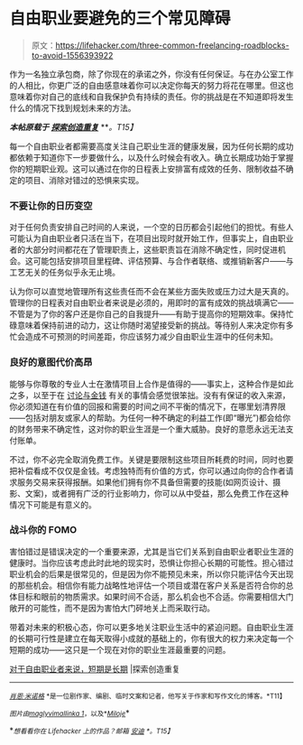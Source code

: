 # 自由职业要避免的三个常见障碍

> 原文：<https://lifehacker.com/three-common-freelancing-roadblocks-to-avoid-1556393922>

作为一名独立承包商，除了你现在的承诺之外，你没有任何保证。与在办公室工作的人相比，你更广泛的自由感意味着你可以决定你每天的努力将花在哪里。但这也意味着你对自己的底线和自我保护负有持续的责任。你的挑战是在不知道即将发生什么的情况下找到规划未来的方法。



***本帖原载于*** [***探索创造重复***](http://explorecreaterepeat.com/articles/short-term-is-long-term) ***。*T15】**

每一个自由职业者都需要高度关注自己职业生涯的健康发展，因为任何长期的成功都依赖于知道你下一步要做什么，以及什么时候会有收入。确立长期成功始于掌握你的短期职业观。这可以通过在你的日程表上安排富有成效的任务、限制收益不确定的项目、消除对错过的恐惧来实现。

### 不要让你的日历变空

对于任何负责安排自己时间的人来说，一个空的日历都会引起他们的担忧。有些人可能认为自由职业者只活在当下，在项目出现时就开始工作，但事实上，自由职业者的大部分时间都花在了管理职责上，这些职责旨在消除不确定性，同时促进机会。这可能包括安排项目里程碑、评估预算、与合作者联络、或推销新客户——与工艺无关的任务似乎永无止境。

认为你可以直觉地管理所有这些责任而不会在某些方面失败或压力过大是天真的。管理你的日程表对自由职业者来说是必须的，用即时的富有成效的挑战填满它——不管是为了你的客户还是你自己的自我提升——有助于提高你的短期效率。保持忙碌意味着保持前进的动力，这让你随时渴望接受新的挑战。等待别人来决定你有多忙会造成不可预测的时间差距，你应该努力减少自由职业生涯中的任何未知。

### 良好的意图代价高昂

能够与你尊敬的专业人士在激情项目上合作是值得的——事实上，这种合作是如此之多，以至于在 [讨论与金钱](https://lifehacker.com/how-to-to-better-manage-your-freelance-income-1530335057) 有关的事情会感觉很笨拙。没有有保证的收入来源，你必须知道在有价值的回报和需要的时间之间不平衡的情况下，在哪里划清界限——包括对朋友或家人的帮助。为任何一种不确定的利益工作(即“曝光”)都会给你的财务带来不确定性，这对你的职业生涯是一个重大威胁。良好的意愿永远无法支付账单。

不过，你不必完全取消免费工作。关键是要限制这些项目所耗费的时间，同时也要把补偿看成不仅仅是金钱。考虑独特而有价值的方式，你可以通过向你的合作者请求服务交易来获得报酬。如果他们拥有你不具备但需要的技能(如网页设计、摄影、文案)，或者拥有广泛的行业影响力，你可以从中受益，那么免费工作在这种情况下可能是有意义的。

### 战斗你的 FOMO

害怕错过是错误决定的一个重要来源，尤其是当它们关系到自由职业者职业生涯的健康时。当你应该考虑此时此地的现实时，恐惧让你担心长期的可能性。担心错过职业机会的后果是很常见的，但是因为你不能预见未来，所以你只能评估今天出现的那些机会。相信你有能力战略性地评估一个项目或潜在客户关系是否符合你的总体目标和眼前的物质需求。如果时间不合适，那么机会也不合适。你需要相信大门敞开的可能性，而不是因为害怕大门砰地关上而采取行动。

带着对未来的积极心态，你可以更多地关注职业生活中的紧迫问题。自由职业生涯的长期可行性是建立在每天取得小成就的基础上的，你有很大的权力来决定每一个短期的成功——这只是一个现在对你的职业生涯最重要的问题。

[对于自由职业者来说，短期是长期](http://explorecreaterepeat.com/articles/short-term-is-long-term) |探索创造重复

* * *

[<small>*肖恩·米诺格*</small>](http://www.seanminogue.com/) <small>*是一位剧作家、编剧、临时文案和记者，他写关于作家和写作文化的博客。*T11】</small>

<small>*图片由*</small>[<small>*maglyvi*</small>](http://www.shutterstock.com/pic.mhtml?id=137622158&src=id)<small></small>*[<small>*mallinka 1*</small>](http://www.shutterstock.com/pic.mhtml?id=131197604&src=id)<small>*，以及*</small>[<small>*Miloje*</small>](http://www.shutterstock.com/pic.mhtml?id=113448121&src=id)<small></small>*

**<small>*想看看你在 Lifehacker 上的作品？邮箱*</small> [<small>*安迪*</small>](mailto:andy@lifehacker.com) <small>*。*T15】</small>**